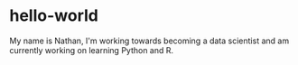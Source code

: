 # hello-world

My name is Nathan, I'm working towards becoming a data scientist and am currently working on learning Python and R.

